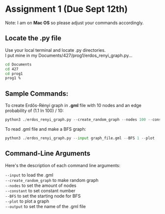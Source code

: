 # Assignment 1 (Due Sept 12th)

Note: I am on **Mac OS** so please adjust your commands accordingly.
## Locate the .py file

Use your local terminal and locate .py directories.
\
I put mine in my Documents/427/prog1/erdos_renyi_graph.py...

```bash
cd Documents
cd 427
cd prog1
prog1 % 
```

## Sample Commands:

To create Erdős-Rényi graph in **.gml** file with 10 nodes and an edge probability of (1.1 ln 100) / 10:
```python
python3 ./erdos_renyi_graph.py --create_random_graph --nodes 100 --constant 1.1 --output graph_file.gml
```

To read .gml file and make a BFS graph:
```python
python3 ./erdos_renyi_graph.py --input graph_file.gml --BFS 1 --plot 
```

## Command-Line Arguments

Here's the description of each command line arguments:

`--input` to load the .gml\
`--create_random_graph` to make random graph\
`--nodes` to set the amount of nodes\
`--constant` to set constant number\
`--BFS` to set the starting node for BFS\
`--plot` to plot a graph\
`--output` to set the name of the .gml file

